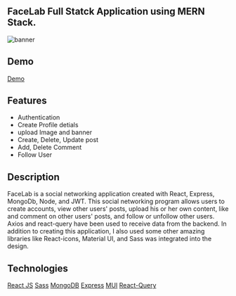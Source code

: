 ## FaceLab Full Statck Application using MERN Stack.
<img sr="https://res.cloudinary.com/ghazni/image/upload/v1678070795/Screenshot_2023-03-06_at_10-44-23_Facelab_k5bjpz.png" alt="banner"/>

## Demo

[Demo]()

 ## Features
 - Authentication 
 - Create Profile detials
 - upload Image and banner
 - Create, Delete, Update post
 - Add, Delete Comment
 - Follow User
 

## Description 
FaceLab is a social networking application created with React, Express, MongoDb, Node, and JWT. This social networking program allows users to create accounts, view other users' posts, upload his or her own content, like and comment on other users' posts, and follow or unfollow other users. Axios and react-query have been used to receive data from the backend. In addition to creating this application, I also used some other amazing libraries like React-icons, Material UI, and Sass was integrated into the design.

## Technologies
[React JS](https://reactjs.org/docs/getting-started.html)
[Sass](https://sass-lang.com/documentation/)
[MongoDB](https://mongoosejs.com/)
[Express](https://expressjs.com/)
[MUI](https://mui.com/)
[React-Query](https://react-query-v3.tanstack.com/)
